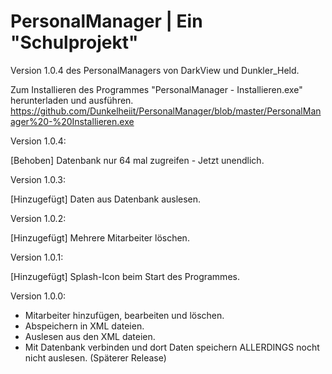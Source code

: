 # PersonalManager | Ein "Schulprojekt"

Version 1.0.4 des PersonalManagers von DarkView und Dunkler_Held.

Zum Installieren des Programmes "PersonalManager - Installieren.exe" herunterladen und ausführen.
https://github.com/Dunkelheiit/PersonalManager/blob/master/PersonalManager%20-%20Installieren.exe

Version 1.0.4:

 [Behoben] Datenbank nur 64 mal zugreifen - Jetzt unendlich. 

Version 1.0.3:

 [Hinzugefügt] Daten aus Datenbank auslesen.

Version 1.0.2:

 [Hinzugefügt] Mehrere Mitarbeiter löschen.

Version 1.0.1:

 [Hinzugefügt] Splash-Icon beim Start des Programmes.

Version 1.0.0:

 - Mitarbeiter hinzufügen, bearbeiten und löschen.
 - Abspeichern in XML dateien.
 - Auslesen aus den XML dateien.
 - Mit Datenbank verbinden und dort Daten speichern ALLERDINGS nocht nicht auslesen. (Späterer Release)
